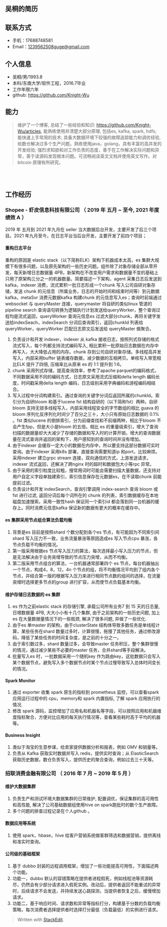 ## 吴桐的简历
## 联系方式
- 手机：17688748581
- Email：1239562508guge@gmail.com 


## 个人信息

 - 吴桐/男/1993.8 
 - 本科/东南大学/软件工程，2016.7毕业
 - 工作年限六年
 - github: https://github.com/Knight-Wu

## 能力
> 维护了一个博客, 总结了一些经验和知识: https://github.com/Knight-Wu/articles, 能熟练使用并清楚大部分原理, 包括es, kafka, spark, hdfs; 能快速上手常用的技术; 具备大数据环境下较强的故障追踪能力和调优经验, 给数仓解决过多个生产问题。熟练使用java，golang，具有丰富的高并发的开发经验; 强烈求知欲和对工作负责的态度，善于在工作解决实际问题和异常，善于读源码发现根本问题。可流畅阅读英文文档并使用英文写作。对 bitcoin 原理有所研究。


<br />
<br />

## 工作经历

### Shopee - 虾皮信息科技有限公司 （ 2019 年 五月 ~  至今, 2021 年度绩效 A ）
2019 年 五月到 2021 年九月在 seller 当大数据后台开发，主要开发了后三个项目。2021 年九月至今，在日志平台当后台开发，主要开发了前四个项目；
#### 重构日志平台
重构的原因是 elastic stack（以下简称ELK）架构下机器成本太高，es 集群大规模下有很多问题，以及原先架构的一些历史问题。组件除了对象存储全部从零开发，每天新增日志数据量 4PB，新架构在不改变用户需求和数据量不变的基础上只用了原架构三分之一的机器数量。简要描述一下架构，agent 采集日志后发送到kafka，indexer 消费，流式累积一批日志形成一个chunk 写入公司自研对象存储，发送 chunk 的元信息（所属业务，日志的开始时间和结束时间等）到元数据kafka，metaSvr 消费元数据kafka 构建chunk 的元信息写入es；查询时前端通过websocket 与 queryMaster 连接，querymaster 将自研的类似linux 管道的 pipeline search 查询语句转换为逻辑执行计划发送给queryWorker，整个查询过程均是流式返回，queryWorker 查询元信息es 过滤大部分chunk，再将关键字发送给indexSeach，indexSearch 分词后查询索引，返回chunkId 列表给queryWorker，queryWorker 匹配日志原文后发送给 queryMaster 做聚合。

1. 负责设计和开发 indexer，indexer 从 kafka 接收日志，按照列式存储的格式流式写入，每个列都支持流式编码写入, 相比累积一批原始日志数据在内存中再写入，大大降低占用的内存。chunk 存到公司自研对象存储。多线程高并发写入，内部采用buffer 链表缓存数据，减少数据的互相拷贝。单核写入带宽相比ELK 提升了四倍, 压缩率比从原来 es 的 1:1 提升到 1:6。
2. chunk 采用列式存储，提高查询效率，参考了apache parquet的编码格式，不同数据采用不同的编码方式，日志原文采用流式压缩和delta length 编码长度，时间戳采用delta length 编码，日志级别采用字典编码和游程编码相结合。
3. 写入过程中分词构建索引。通过查询的关键字分词后返回所属的chunkId。索引分为自研bloom 和基于lucene fst 结构自研的（以下简称fst）两种。自研 bloom 支持无锁多线程写入，内部采用线程安全的字节数组的相比 guava 的bloom 序列化反序列化时间少了百分之三十，大小只有原始日志数据的 0.1% 。fst 类似lucene 的倒排索引，分为前缀查找和不前缀两种，相比于bloom 不会产生fpp，但是大小是bloom 的五倍。相比 es 的重量级索引，增大了查询扫描的数据量却大大减少了存储的数据和写入时的计算开销，增大的查询数据量在流式查询并返回的架构下，用户感知到的查询时间并没有增加。
4. 由于indexer 会缓存一定大小的数据在内存中，所以要支持这部分数据可实时查询。由于indexer 采用k8s 部署，直接查询需要知道ip 和port，比较麻烦。采用indexer 建立grpc stream 连接，双向通信的方式，上游发送请求，indexer 流式返回，还解决了跨nginx 时的超时和数据包大小等rpc 异常。
5. 由于采用的索引粒度比较粗，搜常用词时可能会需要扫描大量数据，还支持对用户自定义字段单独建索引，索引信息保存在元数据es，在不读取chunk 前能提前过滤。
6. 负责设计和开发 indexSearch，查询引擎调用 index-search 查询 bloom 或 fst 进行过滤, 返回分词后每个词所在的 chunk 的列表，索引数据缓存在本地磁盘加速搜索。采用一致性hash 保证同一个索引id 都会落到同一台机器的缓存上。同时消费元信息kafka 保证新的数据有更大的概率在缓存中。

#### es 集群采用节点组合算法负载均衡
1. 背景是es 目前是按照shard 个数分配到各个es 节点，有可能因为不同索引间shard 写入压力不一致，业务流量暴涨等原因造成es 写入节点cpu 暴涨，各节点负载不均衡的情况。
2. 第一版采用根据es 节点写入压力的算法，每次选择最小写入压力的节点，但是无法解决由于业务突增导致的节点压力突增，从而不均衡。
3. 第二版采用节点组合的算法，一台机器通常部署四个 es 节点，每台机器抽出一个节点，构成4，8，12，4n 个节点的组，将不均衡情况平均到了组内各个节点，并结合第一版的根据写入压力来进行相同节点数的组间的选择，在流量突增时选择更多节点的group 进行扩容，从而使节点负载基本均衡。

#### 维护存储日志数据的 es 集群
1. es 作为之前elastic stack 的存储引擎, 承载公司所有业务7 到 15 天的日志量, 日增数据量 4PB, 大大小小有十几个集群, 由于之前架构的一些历史问题, 加上es 在大量数据量情况下的一些瓶颈, 解决了很多问题, 并做了一些优化. 
2. 由于es 单master 的架构，由于clusterState 结构体导致多数任务是单线程计算，某些任务在shard 数量过多时，计算很慢，拖慢了其他任务，通过修改源码，降低了某些任务的时间复杂度，是之前的十分之一。
3. 由于索引数过多，shard 数量过多，会导致master 任务积压，整个集群很慢的情况，通过减少某些不必要的master 任务，合并shard等手段解决。
4. 批量写入es 时，一批数据采用一个随机key 作为路由key，这批数据只会写入某个数据节点，避免写入多个数据节点时某个节点过慢导致写入总体时间变长的情况。

#### Spark Monitor
1. 通过 exporter 收集 spark 原生的指标到 prometheus 监控，可以查看spark 应用运行过程中的 cpu，memory和 spark 内置指标, 了解 spark 应用执行的情况.
2. 修改 spark 源码，监控增加了应用名和机器名等字段，可以按照应用和机器维度指标聚合，方便对比应用的每天执行情况等，查看某些耗时高于平均的机器等。

#### Business Insight
1. 类似于淘宝的生意参谋，给卖家提供数据分析和报表，例如 GMV 和销量等。
2. 负责从 Kafka 获取实时数据并写入 redis，提供实时查询；从 ElasticSearch 获取历史数据，数仓负责写入，提供历史的聚合查询，例如过去三十天等。

### 招联消费金融有限公司 （ 2016 年 7 月 ~ 2019 年 5 月 ）
#### 维护大数据集群
1. 负责生产和测试环境大数据集群的日常维护, 配置调优，保证集群的高可用性和高性能, 解决了公司基础数据组使用hive on spark跑批时的数个生产故障。
2. 多个问题的排查过程记录在个人github 。

#### 数据应用等系统
1. 使用 spark，hbase，hive 给客户营销系统做客群筛选和数据营销，提供离线和准实时查询。

#### 公司级的基础框架
1. 基于 dubbo 封装的远程调用框架，增加了一些功能提高可用性，下面描述两个功能。
2. 功能一，dubbo 默认的容错策略在提供者进程假死，例如线程池等资源耗尽，仍然会有少部分请求进入假死实例。改动后，提供者返回不能重试的异常时，后续请求不会发送，并持续发送心跳探测，当提供者恢复之后，缓慢增加请求。
3. 功能二，基于响应时间、请求数和异常等指标打分，构建基于分数的负载均衡策略，每次消费者选择提供者时选择打分最低（负载最低）的实例进行请求。


> Written with [StackEdit](https://stackedit.io/).
